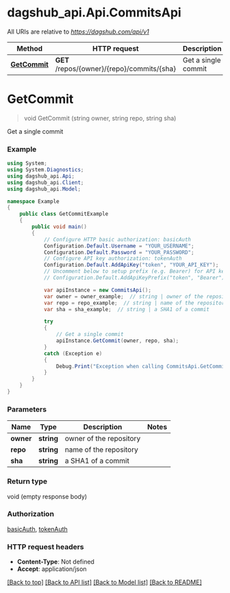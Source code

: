 # dagshub_api.Api.CommitsApi

All URIs are relative to *https://dagshub.com/api/v1*

Method | HTTP request | Description
------------- | ------------- | -------------
[**GetCommit**](CommitsApi.md#getcommit) | **GET** /repos/{owner}/{repo}/commits/{sha} | Get a single commit

<a name="getcommit"></a>
# **GetCommit**
> void GetCommit (string owner, string repo, string sha)

Get a single commit

### Example
```csharp
using System;
using System.Diagnostics;
using dagshub_api.Api;
using dagshub_api.Client;
using dagshub_api.Model;

namespace Example
{
    public class GetCommitExample
    {
        public void main()
        {
            // Configure HTTP basic authorization: basicAuth
            Configuration.Default.Username = "YOUR_USERNAME";
            Configuration.Default.Password = "YOUR_PASSWORD";
            // Configure API key authorization: tokenAuth
            Configuration.Default.AddApiKey("token", "YOUR_API_KEY");
            // Uncomment below to setup prefix (e.g. Bearer) for API key, if needed
            // Configuration.Default.AddApiKeyPrefix("token", "Bearer");

            var apiInstance = new CommitsApi();
            var owner = owner_example;  // string | owner of the repository
            var repo = repo_example;  // string | name of the repository
            var sha = sha_example;  // string | a SHA1 of a commit

            try
            {
                // Get a single commit
                apiInstance.GetCommit(owner, repo, sha);
            }
            catch (Exception e)
            {
                Debug.Print("Exception when calling CommitsApi.GetCommit: " + e.Message );
            }
        }
    }
}
```

### Parameters

Name | Type | Description  | Notes
------------- | ------------- | ------------- | -------------
 **owner** | **string**| owner of the repository | 
 **repo** | **string**| name of the repository | 
 **sha** | **string**| a SHA1 of a commit | 

### Return type

void (empty response body)

### Authorization

[basicAuth](../README.md#basicAuth), [tokenAuth](../README.md#tokenAuth)

### HTTP request headers

 - **Content-Type**: Not defined
 - **Accept**: application/json

[[Back to top]](#) [[Back to API list]](../README.md#documentation-for-api-endpoints) [[Back to Model list]](../README.md#documentation-for-models) [[Back to README]](../README.md)
